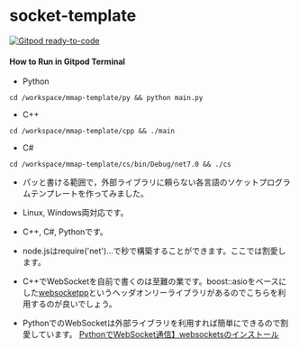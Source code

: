 # socket-template

[![Gitpod ready-to-code](https://img.shields.io/badge/Gitpod-ready--to--code-blue?logo=gitpod)](https://gitpod.io/#https://github.com/husty530/socket-template)  

#### How to Run in Gitpod Terminal
* Python
```
cd /workspace/mmap-template/py && python main.py
```
* C++ 
```
cd /workspace/mmap-template/cpp && ./main
```
* C#
```
cd /workspace/mmap-template/cs/bin/Debug/net7.0 && ./cs
```

* パッと書ける範囲で，外部ライブラリに頼らない各言語のソケットプログラムテンプレートを作ってみました。
* Linux, Windows両対応です。
* C++, C#, Pythonです。
* node.jsはrequire('net')...で秒で構築することができます。ここでは割愛します。

* C++でWebSocketを自前で書くのは至難の業です。boost::asioをベースにした[websocketpp](https://github.com/zaphoyd/websocketpp)というヘッダオンリーライブラリがあるのでこちらを利用するのが良いでしょう。
* PythonでのWebSocketは外部ライブラリを利用すれば簡単にできるので割愛しています。
[PythonでWebSocket通信】websocketsのインストール](https://self-development.info/%E3%80%90python%E3%81%A7websocket%E9%80%9A%E4%BF%A1%E3%80%91websockets%E3%81%AE%E3%82%A4%E3%83%B3%E3%82%B9%E3%83%88%E3%83%BC%E3%83%AB/)
